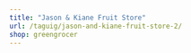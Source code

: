 ```yaml
---
title: "Jason & Kiane Fruit Store"
url: /taguig/jason-and-kiane-fruit-store-2/
shop: greengrocer
---
```

